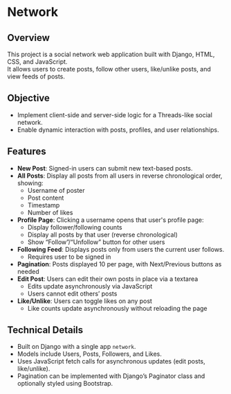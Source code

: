 # Network

## Overview
This project is a social network web application built with Django, HTML, CSS, and JavaScript.  
It allows users to create posts, follow other users, like/unlike posts, and view feeds of posts.

## Objective
- Implement client-side and server-side logic for a Threads-like social network.
- Enable dynamic interaction with posts, profiles, and user relationships.

## Features
- **New Post**: Signed-in users can submit new text-based posts.
- **All Posts**: Display all posts from all users in reverse chronological order, showing:
  - Username of poster
  - Post content
  - Timestamp
  - Number of likes
- **Profile Page**: Clicking a username opens that user's profile page:
  - Display follower/following counts
  - Display all posts by that user (reverse chronological)
  - Show “Follow”/“Unfollow” button for other users
- **Following Feed**: Displays posts only from users the current user follows.
  - Requires user to be signed in
- **Pagination**: Posts displayed 10 per page, with Next/Previous buttons as needed
- **Edit Post**: Users can edit their own posts in place via a textarea
  - Edits update asynchronously via JavaScript
  - Users cannot edit others’ posts
- **Like/Unlike**: Users can toggle likes on any post
  - Like counts update asynchronously without reloading the page

## Technical Details
- Built on Django with a single app `network`.
- Models include Users, Posts, Followers, and Likes.
- Uses JavaScript fetch calls for asynchronous updates (edit posts, like/unlike).
- Pagination can be implemented with Django’s Paginator class and optionally styled using Bootstrap.

